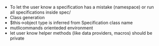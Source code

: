 * To let the user know a specification has a mistake (namespace) or run all specifications inside spec/
* Class generation
* $this->object type is inferred from Specification class name
* mutlicommands orienteded environment
* let user know helper methods (like data providers, macros) should be private
